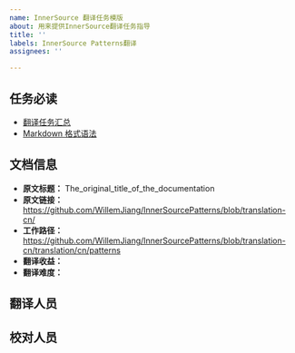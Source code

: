 ```yaml
---
name: InnerSource 翻译任务模版
about: 用来提供InnerSource翻译任务指导
title: ''
labels: InnerSource Patterns翻译
assignees: ''

---
```

## 任务必读
- [翻译任务汇总](https://github.com/WillemJiang/open-source-camp/issues/16)
- [Markdown 格式语法](https://docs.github.com/cn/free-pro-team@latest/github/writing-on-github/basic-writing-and-formatting-syntax)

## 文档信息

* **原文标题：** The_original_title_of_the_documentation
* **原文链接：** https://github.com/WillemJiang/InnerSourcePatterns/blob/translation-cn/
* **工作路径：** https://github.com/WillemJiang/InnerSourcePatterns/blob/translation-cn/translation/cn/patterns
* **翻译收益：**
* **翻译难度：**

## 翻译人员

## 校对人员
